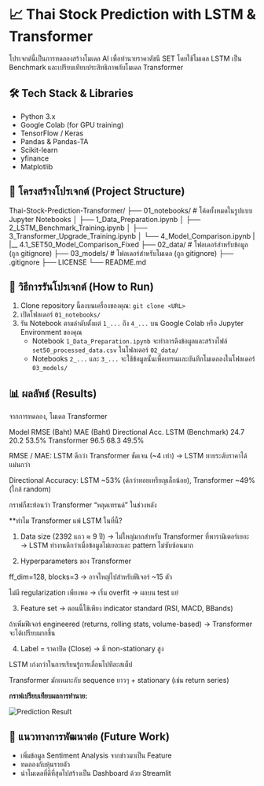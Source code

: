 # 📈 Thai Stock Prediction with LSTM & Transformer

โปรเจกต์นี้เป็นการทดลองสร้างโมเดล AI เพื่อทำนายราคาดัชนี SET โดยใช้โมเดล LSTM เป็น Benchmark และเปรียบเทียบประสิทธิภาพกับโมเดล Transformer

## 🛠️ Tech Stack & Libraries
- Python 3.x
- Google Colab (for GPU training)
- TensorFlow / Keras
- Pandas & Pandas-TA
- Scikit-learn
- yfinance
- Matplotlib

## 📂 โครงสร้างโปรเจกต์ (Project Structure)
Thai-Stock-Prediction-Transformer/
├── 01_notebooks/             # โค้ดทั้งหมดในรูปแบบ Jupyter Notebooks
│   ├── 1_Data_Preparation.ipynb
│   ├── 2_LSTM_Benchmark_Training.ipynb
│   ├── 3_Transformer_Upgrade_Training.ipynb
│   └── 4_Model_Comparison.ipynb
|   |__ 4.1_SET50_Model_Comparison_Fixed
├── 02_data/                  # โฟลเดอร์สำหรับข้อมูล (ถูก gitignore)
├── 03_models/                # โฟลเดอร์สำหรับโมเดล (ถูก gitignore)
├── .gitignore
├── LICENSE
└── README.md


## 🚀 วิธีการรันโปรเจกต์ (How to Run)
1. Clone repository นี้ลงบนเครื่องของคุณ: `git clone <URL>`
2. เปิดโฟลเดอร์ `01_notebooks/`
3. รัน Notebook ตามลำดับตั้งแต่ `1_...` ถึง `4_...` บน Google Colab หรือ Jupyter Environment ของคุณ
   - Notebook `1_Data_Preparation.ipynb` จะทำการดึงข้อมูลและสร้างไฟล์ `set50_processed_data.csv` ในโฟลเดอร์ `02_data/`
   - Notebooks `2_...` และ `3_...` จะใช้ข้อมูลนั้นเพื่อเทรนและบันทึกโมเดลลงในโฟลเดอร์ `03_models/`

## 📊 ผลลัพธ์ (Results)
จากการทดลอง, โมเดล Transformer 

Model	RMSE (Baht)	MAE (Baht)	Directional Acc.
LSTM (Benchmark)	24.7	20.2	53.5%
Transformer	96.5	68.3	49.5%

RMSE / MAE: LSTM ดีกว่า Transformer ชัดเจน (~4 เท่า) → LSTM ทายระดับราคาได้แม่นกว่า

Directional Accuracy: LSTM ~53% (ดีกว่าทอยเหรียญเล็กน้อย), Transformer ~49% (ใกล้ random)

กราฟก็สะท้อนว่า Transformer “หลุดเทรนด์” ในช่วงหลัง

**ทำไม Transformer แพ้ LSTM ในที่นี้?

1. Data size (2392 แถว ≈ 9 ปี) → ไม่ใหญ่มากสำหรับ Transformer ที่พารามิเตอร์เยอะ
→ LSTM ทำงานดีกว่าเมื่อข้อมูลไม่เยอะและ pattern ไม่ซับซ้อนมาก

2. Hyperparameters ของ Transformer

ff_dim=128, blocks=3 → อาจใหญ่ไปสำหรับฟีเจอร์ ~15 ตัว

ไม่มี regularization เพียงพอ → เริ่ม overfit → ผลบน test แย่

3. Feature set → ตอนนี้ใช้เพียง indicator standard (RSI, MACD, BBands)

ถ้าเพิ่มฟีเจอร์ engineered (returns, rolling stats, volume-based) → Transformer จะได้เปรียบมากขึ้น

4. Label = ราคาปิด (Close) → มี non-stationary สูง

LSTM เก่งกว่าในการเรียนรู้การเลื่อนไปทีละสเต็ป

Transformer มักเหมาะกับ sequence ยาวๆ + stationary (เช่น return series)

**กราฟเปรียบเทียบผลการทำนาย:**

![Prediction Result](https://drive.google.com/file/d/16oUPDAkN_14dWJ_2lEpE70dGcP8h8-QQ/view?usp=drive_link)


## 🔮 แนวทางการพัฒนาต่อ (Future Work)
- เพิ่มข้อมูล Sentiment Analysis จากข่าวมาเป็น Feature
- ทดลองกับหุ้นรายตัว
- นำโมเดลที่ดีที่สุดไปสร้างเป็น Dashboard ด้วย Streamlit
